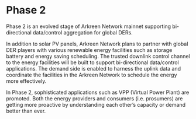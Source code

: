 # Phase 2

Phase 2 is an evolved stage of Arkreen Network mainnet supporting bi-directional data/control aggregation for global DERs.

In addition to solar PV panels, Arkreen Network plans to partner with global DER players with various renewable energy facilities such as storage battery and energy saving scheduling. The trusted downlink control channel to the energy facilities will be built to support bi-directional data/control applications. The demand side is enabled to harness the uplink data and coordinate the facilities in the Arkreen Network to schedule the energy more effectively.

In Phase 2, sophisticated applications such as VPP (Virtual Power Plant) are promoted. Both the energy providers and consumers (i.e. prosumers) are getting more proactive by understanding each other’s capacity or demand better than ever.
